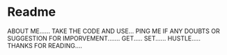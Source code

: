 # Readme
ABOUT ME......
TAKE THE CODE AND USE...
PING ME IF ANY DOUBTS OR SUGGESTION FOR IMPORVEMENT.......
GET..... SET...... HUSTLE.....
THANKS FOR READING....

